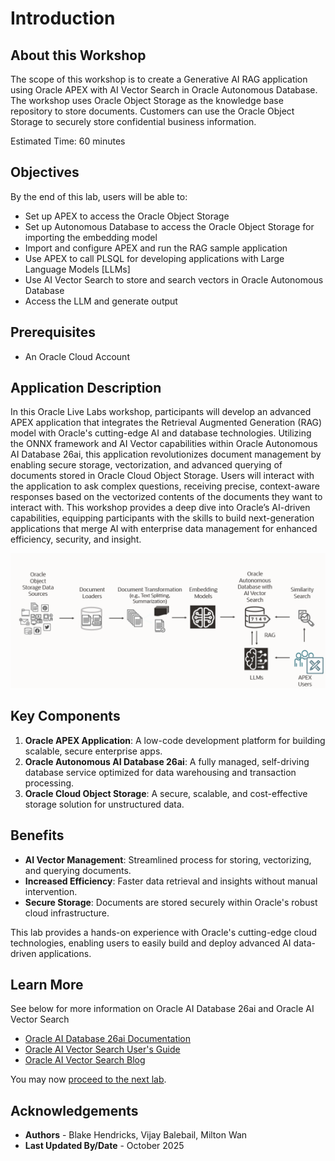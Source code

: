 # Introduction

## About this Workshop

The scope of this workshop is to create a Generative AI RAG application using Oracle APEX with AI Vector Search in Oracle Autonomous Database. The workshop uses Oracle Object Storage as the knowledge base repository to store documents.  Customers can use the Oracle Object Storage to securely store confidential business information.

Estimated Time: 60 minutes

## Objectives

By the end of this lab, users will be able to:

* Set up APEX to access the Oracle Object Storage
* Set up Autonomous Database to access the Oracle Object Storage for importing the embedding model
* Import and configure APEX and run the RAG sample application
* Use APEX to call PLSQL for developing applications with Large Language Models [LLMs]
* Use AI Vector Search to store and search vectors in Oracle Autonomous Database
* Access the LLM and generate output

## Prerequisites

* An Oracle Cloud Account

## Application Description

In this Oracle Live Labs workshop, participants will develop an advanced APEX application that integrates the Retrieval Augmented Generation (RAG) model with Oracle's cutting-edge AI and database technologies. Utilizing the ONNX framework and AI Vector capabilities within Oracle Autonomous AI Database 26ai, this application revolutionizes document management by enabling secure storage, vectorization, and advanced querying of documents stored in Oracle Cloud Object Storage. Users will interact with the application to ask complex questions, receiving precise, context-aware responses based on the vectorized contents of the documents they want to interact with. This workshop provides a deep dive into Oracle’s AI-driven capabilities, equipping participants with the skills to build next-generation applications that merge AI with enterprise data management for enhanced efficiency, security, and insight.

![alt text](images/ai-vector-search-apex-adb.png)

## Key Components

1. **Oracle APEX Application**: A low-code development platform for building scalable, secure enterprise apps.
2. **Oracle Autonomous AI Database 26ai**: A fully managed, self-driving database service optimized for data warehousing and transaction processing.
3. **Oracle Cloud Object Storage**: A secure, scalable, and cost-effective storage solution for unstructured data.

## Benefits

* **AI Vector Management**: Streamlined process for storing, vectorizing, and querying documents.
* **Increased Efficiency**: Faster data retrieval and insights without manual intervention.
* **Secure Storage**: Documents are stored securely within Oracle's robust cloud infrastructure.

This lab provides a hands-on experience with Oracle's cutting-edge cloud technologies, enabling users to easily build and deploy advanced AI data-driven applications.

## Learn More

See below for more information on Oracle AI Database 26ai and Oracle AI Vector Search

* [Oracle AI Database 26ai Documentation](https://docs.oracle.com/en/database/oracle/oracle-database/)
* [Oracle AI Vector Search User's Guide](https://docs.oracle.com/en/database/oracle/oracle-database/26/vecse/index.html)
* [Oracle AI Vector Search Blog](https://blogs.oracle.com/database/post/oracle-announces-general-availability-of-ai-vector-search-in-oracle-database-23ai)

You may now [proceed to the next lab](#next).

## Acknowledgements

* **Authors** - Blake Hendricks, Vijay Balebail, Milton Wan
* **Last Updated By/Date** -  October 2025
